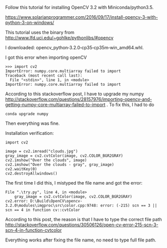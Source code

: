 Follow this tutorial for installing OpenCV 3.2 with
Miniconda/python3.5.

https://www.solarianprogrammer.com/2016/09/17/install-opencv-3-with-python-3-on-windows/

This tutorial uses the binary from http://www.lfd.uci.edu/~gohlke/pythonlibs/#opencv

I downloaded: opencv_python‑3.2.0‑cp35‑cp35m‑win_amd64.whl.

I got this error when importing openCV
```
>>> import cv2
ImportError: numpy.core.multiarray failed to import
Traceback (most recent call last):
  File "<stdin>", line 1, in <module>
ImportError: numpy.core.multiarray failed to import
```
According to this stackoverflow post,
I have to upgrade my numpy
http://stackoverflow.com/questions/28157976/importing-opencv-and-getting-numpy-core-multiarray-failed-to-import .
To fix this, I had to do
```
conda upgrade numpy
```
Then everything was fine.

Installation verification:
```
import cv2

image = cv2.imread("clouds.jpg")
gray_image = cv2.cvtColor(image, cv2.COLOR_BGR2GRAY)
cv2.imshow("Over the clouds", image)
cv2.imshow("Over the clouds - gray", gray_image)
cv2.waitKey(0)
cv2.destroyAllwindows()
```
The first time I did this, I mistyped the 
file name and got the error:
```
File ".\try.py", line 4, in <module>
    gray_image = cv2.cvtColor(image, cv2.COLOR_BGR2GRAY)
cv2.error: D:\Build\OpenCV\opencv-3.2.0\modules\imgproc\src\color.cpp:9748: error: (-215) scn == 3 || scn == 4 in function cv::cvtColor
```

According to this post, the reason is that
I have to type the correct file path
http://stackoverflow.com/questions/30506126/open-cv-error-215-scn-3-scn-4-in-function-cvtcolor

Everything works after fixing the file name,
no need to type full file path.
